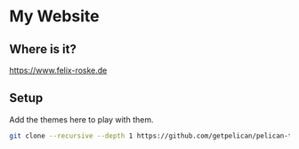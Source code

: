 # My Website

## Where is it?

https://www.felix-roske.de

## Setup

Add the themes here to play with them.

```sh
git clone --recursive --depth 1 https://github.com/getpelican/pelican-themes ./themes
```
